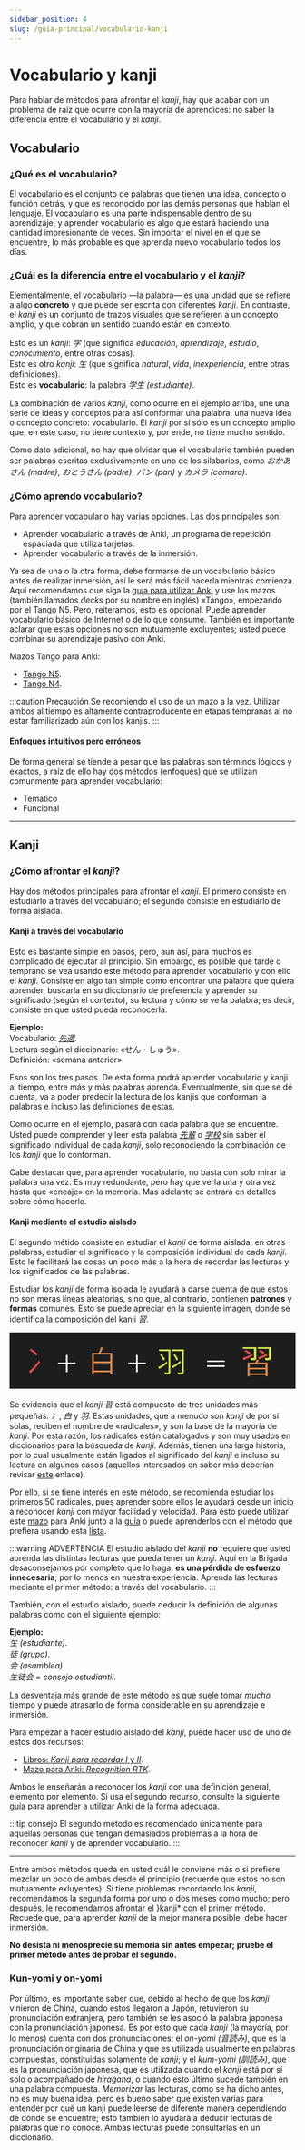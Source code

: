 ```yaml
---
sidebar_position: 4
slug: /guia-principal/vocabulario-kanji
---
```

# Vocabulario y kanji
Para hablar de métodos para afrontar el *kanji*, hay que acabar con un problema de raíz que ocurre con la mayoría de aprendices: no saber la diferencia entre el vocabulario y el *kanji*.

## Vocabulario 

### ¿Qué es el vocabulario?

El vocabulario es el conjunto de palabras que tienen una idea, concepto o función detrás, y que es reconocido por las demás personas que hablan el lenguaje. El vocabulario es una parte indispensable dentro de su aprendizaje, y aprender vocabulario es algo que estará haciendo una cantidad impresionante de veces. Sin importar el nivel en el que se encuentre, lo más probable es que aprenda nuevo vocabulario todos los días. 

### ¿Cuál es la diferencia entre el vocabulario y el *kanji*?

Elementalmente, el vocabulario —la palabra— es una unidad que se refiere a algo **concreto** y que puede ser escrita con diferentes *kanji*. En contraste, el *kanji* es un conjunto de trazos visuales que se refieren a un concepto amplio, y que cobran un sentido cuando están en contexto.

Esto es un *kanji*: *学* (que significa *educación*, *aprendizaje*, *estudio*, *conocimiento*, entre otras cosas).<br/>
Esto es otro *kanji*: *生* (que significa *natural*, *vida*, *inexperiencia*, entre otras definiciones).<br/>
Esto es **vocabulario**: la palabra *学生* *(estudiante)*.

La combinación de varios *kanji*, como ocurre en el ejemplo arriba, une una serie de ideas y conceptos para así conformar una palabra, una nueva idea o concepto concreto: vocabulario. El *kanji* por sí sólo es un concepto amplio que, en este caso, no tiene contexto y, por ende, no tiene mucho sentido.

Como dato adicional, no hay que olvidar que el vocabulario también pueden ser palabras escritas exclusivamente en uno de los silabarios, como *おかあさん* *(madre)*, *おとうさん* *(padre)*, *パン* *(pan)* y *カメラ* *(cámara)*.

### ¿Cómo aprendo vocabulario?
Para aprender vocabulario hay varias opciones. Las dos principales son:

- Aprender vocabulario a través de Anki, un programa de repetición espaciada que utiliza tarjetas.
- Aprender vocabulario a través de la inmersión.

Ya sea de una o la otra forma, debe formarse de un vocabulario básico antes de realizar inmersión, así le será más fácil hacerla mientras comienza. Aquí recomendamos que siga la [guía para utilizar Anki](../../various-guide/Anki) y use los mazos (también llamados *decks* por su nombre en inglés) «Tango», empezando por el Tango N5. Pero, reiteramos, esto es opcional. Puede aprender vocabulario básico de Internet o de lo que consume. También es importante aclarar que estas opciones no son mutuamente excluyentes; usted puede combinar su aprendizaje pasivo con Anki.

Mazos Tango para Anki:
- [Tango N5](https://drive.google.com/file/d/1pMlJvSrKQOSaiN8sPLdNDvWP31EClxDO/view).
- [Tango N4](https://drive.google.com/file/d/1WX9AAKJgiTKN-SySPzuGG8T4nXVhWaSi/view).

:::caution Precaución
Se recomiendo el uso de un mazo a la vez. Utilizar ambos al tiempo es altamente contraproducente en etapas tempranas al no estar familiarizado aún con los kanjis.
:::

#### Enfoques intuitivos pero erróneos
De forma general se tiende a pesar que las palabras son términos lógicos y exactos, a raíz de ello hay dos métodos (enfoques) que se utilizan comunmente para aprender vocabulario:

- Temático
- Funcional


--- 

## Kanji

### ¿Cómo afrontar el *kanji*?

Hay dos métodos principales para afrontar el *kanji*. El primero consiste en estudiarlo a través del vocabulario; el segundo consiste en estudiarlo de forma aislada.

#### Kanji a través del vocabulario
Esto es bastante simple en pasos, pero, aun así, para muchos es complicado de ejecutar al principio. Sin embargo, es posible que tarde o temprano se vea usando este método para aprender vocabulario y con ello el *kanji*. Consiste en algo tan simple como encontrar una palabra que quiera aprender, buscarla en su diccionario de preferencia y aprender su significado (según el contexto), su lectura y cómo se ve la palabra; es decir, consiste en que usted pueda reconocerla. 

**Ejemplo:**<br/>
Vocabulario: <i>[先週](https://jisho.org/search/%E5%85%88%E9%80%B1)</i>.<br/>
Lectura según el diccionario: «せん・しゅう».<br/>
Definición: «semana anterior».<br/>

Esos son los tres pasos. De esta forma podrá aprender vocabulario y kanji al tiempo, entre más y más palabras aprenda. Eventualmente, sin que se dé cuenta, va a poder predecir la lectura de los kanjis que conforman la palabras e incluso las definiciones de estas.

Como ocurre en el ejemplo, pasará con cada palabra que se encuentre. Usted puede comprender y leer esta palabra *[先輩](https://jisho.org/search/%E5%85%88%E8%BC%A9)* o *[学校](https://jisho.org/search/%E5%AD%A6%E6%A0%A1)* sin saber el significado individual de cada *kanji*, solo reconociendo la combinación de los *kanji* que lo conforman. 

Cabe destacar que, para aprender vocabulario, no basta con solo mirar la palabra una vez. Es muy redundante, pero hay que verla una y otra vez hasta que «encaje» en la memoria. Más adelante se entrará en detalles sobre cómo hacerlo.

#### Kanji mediante el estudio aislado

El segundo métido consiste en estudiar el *kanji* de forma aislada; en otras palabras, estudiar el significado y la composición individual de cada *kanji*. Esto le facilitará las cosas un poco más a la hora de recordar las lecturas y los significados de las palabras. 

Estudiar los *kanji* de forma isolada le ayudará a darse cuenta de que estos no son meras líneas aleatorias, sino que, al contrario, contienen **patrones** y **formas** comunes. Esto se puede apreciar en la siguiente imagen, donde se identifica la composición del kanji *習*. 

![Componentes-Kanji](../../assets/main_guide/kanji_composition.png)

Se evidencia que el *kanji* *習* está compuesto de tres unidades más pequeñas: *冫*, *白* y *羽*. Estas unidades, que a menudo son *kanji* de por sí solas, reciben el nombre de «radicales», y son la base de la mayoría de *kanji*. Por esta razón, los radicales están catalogados y son muy usados en diccionarios para la búsqueda de *kanji*. Además, tienen una larga historia, por lo cual usualmente están ligados al significado del *kanji* e incluso su lectura en algunos casos (aquellos interesados en saber más deberían revisar [este](http://www.chinaknowledge.de/Literature/Script/hanzi-originofcharacters.html) enlace).

Por ello, si se tiene interés en este método, se recomienda estudiar los primeros 50 radicales, pues aprender sobre ellos le ayudará desde un inicio a reconocer *kanji* con mayor facilidad y velocidad. Para esto puede utilizar este [mazo](https://ankiweb.net/shared/info/1044119361) para Anki junto a la [guía](../../various-guide/Anki) o puede aprenderlos con el método que prefiera usando esta [lista](http://d20uo2axdbh83k.cloudfront.net/20140609/d9ae264c2ecaf15e7e3163265045b3d0.pdf).

:::warning ADVERTENCIA
El estudio aislado del *kanji* **no** requiere que usted aprenda las distintas lecturas que pueda tener un *kanji*. Aquí en la Brigada desaconsejamos por completo que lo haga; **es una pérdida de esfuerzo innecesaria**, por lo menos en nuestra experiencia. Aprenda las lecturas mediante el primer método: a través del vocabulario.
:::

También, con el estudio aislado, puede deducir la definición de algunas palabras como con el siguiente ejemplo:

**Ejemplo:** <br/> 
*生* *(estudiante)*.<br/>
*徒* *(grupo)*.<br/>
*会* *(asamblea)*.<br/>
*生徒会* = *consejo estudiantil*.


La desventaja más grande de este método es que suele tomar *mucho* tiempo y puede atrasarlo de forma considerable en su aprendizaje e inmersión. 

Para empezar a hacer estudio aíslado del *kanji*, puede hacer uso de uno de estos dos recursos:
- [Libros: _Kanji para recordar I_ y _II_](https://nihongo-files.blogspot.com/2018/09/kanji-para-recordar-i-y-ii-pdf-mega.html).
- [Mazo para Anki: _Recognition RTK_](http://www.mediafire.com/file/1svvsr7f9cnpwka/Recognition_RTK.apkg/file).

Ambos le enseñarán a reconocer los *kanji* con una definición general, elemento por elemento. Si usa el segundo recurso, consulte la siguiente [guía](../../various-guide/Anki) para aprender a utilizar Anki de la forma adecuada.

:::tip consejo
El segundo método es recomendado únicamente para aquellas personas que tengan demasiados problemas a la hora de reconocer *kanji* y de aprender vocabulario.
:::

--- 

Entre ambos métodos queda en usted cuál le conviene más o si prefiere mezclar un poco de ambas desde el principio (recuerde que estos no son mutuamente exluyentes). Si tiene problemas recordando los *kanji*, recomendamos la segunda forma por uno o dos meses como mucho; pero después, le recomendamos afrontar el }kanji* con el primer método. Recuede que, para aprender *kanji* de la mejor manera posible, debe hacer inmersión.

**No desista ni menosprecie su memoria sin antes empezar; pruebe el primer método antes de probar el segundo.**

### Kun-yomi y on-yomi
Por último, es importante saber que, debido al hecho de que los *kanji* vinieron de China, cuando estos llegaron a Japón, retuvieron su pronunciación extranjera, pero también se les asoció la palabra japonesa con la pronunciación japonesa. Es por esto que cada *kanji* (la mayoría, por lo menos) cuenta con dos pronunciaciones: el _on-yomi_ *(音読み)*, que es la pronunciación originaria de China y que es utilizada usualmente en palabras compuestas, constituidas solamente de *kanji*; y el _kum-yomi_ *(訓読み)*, que es la pronunciación japonesa, que es utilizada cuando el *kanji* está por sí solo o acompañado de *hiragana*, o cuando esto último sucede también en una palabra compuesta. _Memorizar_ las lecturas, como se ha dicho antes, no es muy buena idea, pero es bueno saber que existen varias para entender por qué un kanji puede leerse de diferente manera dependiendo de dónde se encuentre; esto también lo ayudará a deducir lecturas de palabras que no conoce. Ambas lecturas puede consultarlas en un diccionario.
